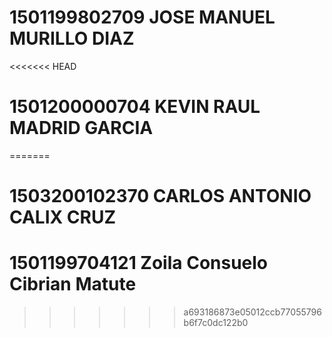# 1501199802709 JOSE MANUEL MURILLO DIAZ
<<<<<<< HEAD
# 1501200000704 KEVIN RAUL MADRID GARCIA
=======
# 1503200102370 CARLOS ANTONIO CALIX CRUZ
# 1501199704121 Zoila Consuelo Cibrian Matute
>>>>>>> a693186873e05012ccb77055796b6f7c0dc122b0
